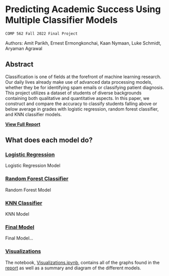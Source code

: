 # Predicting Academic Success Using Multiple Classifier Models
`COMP 562 Fall 2022 Final Project`

Authors: Amit Parikh, Ernest Ermongkonchai, Kaan Nymaan, Luke Schmidt, Aryaman Agrawal

## Abstract

Classification is one of fields at the forefront of machine learning research. Our daily lives already make use of advanced data processing models, whether they be for identifying spam emails or classifying patient diagnosis. This project utilizes a dataset of students of diverse backgrounds containing both qualitative and quantitative aspects. In this paper, we construct and compare the accuracy to classify students falling above or below average in grades with logistic regression, random forest classifier, and KNN classifier models.

<b><a href="Report.pdf">View Full Report</a></b>

## What does each model do?

### [Logistic Regression](Final_Project.ipynb)

Logistic Regression Model

### [Random Forest Classifier](Final_Project.ipynb)

Random Forest Model

### [KNN Classifier](Final_Project.ipynb)

KNN Model

### [Final Model](Final_Project.ipynb)

Final Model...

### [Visualizations](Final_Project.ipynb)

The notebook, <a href="Visualizations.ipynb">Visualizations.ipynb</a>, contains all of the graphs found in the <a href="Report.pdf">report</a> as well as a summary and diagram of the different models.
